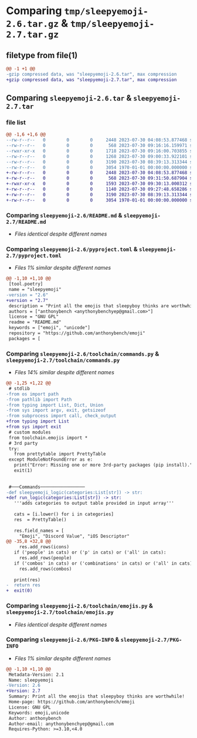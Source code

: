 # Comparing `tmp/sleepyemoji-2.6.tar.gz` & `tmp/sleepyemoji-2.7.tar.gz`

## filetype from file(1)

```diff
@@ -1 +1 @@
-gzip compressed data, was "sleepyemoji-2.6.tar", max compression
+gzip compressed data, was "sleepyemoji-2.7.tar", max compression
```

## Comparing `sleepyemoji-2.6.tar` & `sleepyemoji-2.7.tar`

### file list

```diff
@@ -1,6 +1,6 @@
--rw-r--r--   0        0        0     2448 2023-07-30 04:08:53.877468 sleepyemoji-2.6/README.md
--rw-r--r--   0        0        0      568 2023-07-30 09:16:16.159971 sleepyemoji-2.6/pyproject.toml
--rwxr-xr-x   0        0        0     1718 2023-07-30 09:16:00.703855 sleepyemoji-2.6/sleepyemoji.py
--rw-r--r--   0        0        0     1268 2023-07-30 09:00:33.922101 sleepyemoji-2.6/toolchain/commands.py
--rw-r--r--   0        0        0     3190 2023-07-30 08:39:13.313344 sleepyemoji-2.6/toolchain/emojis.py
--rw-r--r--   0        0        0     3054 1970-01-01 00:00:00.000000 sleepyemoji-2.6/PKG-INFO
+-rw-r--r--   0        0        0     2448 2023-07-30 04:08:53.877468 sleepyemoji-2.7/README.md
+-rw-r--r--   0        0        0      568 2023-07-30 09:31:50.687904 sleepyemoji-2.7/pyproject.toml
+-rwxr-xr-x   0        0        0     1593 2023-07-30 09:30:13.000312 sleepyemoji-2.7/sleepyemoji.py
+-rw-r--r--   0        0        0     1140 2023-07-30 09:27:48.658286 sleepyemoji-2.7/toolchain/commands.py
+-rw-r--r--   0        0        0     3190 2023-07-30 08:39:13.313344 sleepyemoji-2.7/toolchain/emojis.py
+-rw-r--r--   0        0        0     3054 1970-01-01 00:00:00.000000 sleepyemoji-2.7/PKG-INFO
```

### Comparing `sleepyemoji-2.6/README.md` & `sleepyemoji-2.7/README.md`

 * *Files identical despite different names*

### Comparing `sleepyemoji-2.6/pyproject.toml` & `sleepyemoji-2.7/pyproject.toml`

 * *Files 1% similar despite different names*

```diff
@@ -1,10 +1,10 @@
 [tool.poetry]
 name = "sleepyemoji"
-version = "2.6"
+version = "2.7"
 description = "Print all the emojis that sleepyboy thinks are worthwhile!"
 authors = ["anthonybench <anythonybenchyep@gmail.com>"]
 license = "GNU GPL"
 readme = "README.md"
 keywords = ["emoji", "unicode"]
 repository = "https://github.com/anthonybench/emoji"
 packages = [
```

### Comparing `sleepyemoji-2.6/toolchain/commands.py` & `sleepyemoji-2.7/toolchain/commands.py`

 * *Files 14% similar despite different names*

```diff
@@ -1,25 +1,22 @@
 # stdlib
-from os import path
-from pathlib import Path
-from typing import List, Dict, Union
-from sys import argv, exit, getsizeof
-from subprocess import call, check_output
+from typing import List
+from sys import exit
 # custom modules
 from toolchain.emojis import *
 # 3rd party
 try:
   from prettytable import PrettyTable
 except ModuleNotFoundError as e:
   print("Error: Missing one or more 3rd-party packages (pip install).")
   exit(1)
 
 
 #───Commands─────────────────
-def sleepyemoji_logic(categories:List[str]) -> str:
+def run_logic(categories:List[str]) -> str:
   '''adds categories to output table provided in input array'''
 
   cats = [i.lower() for i in categories]
   res  = PrettyTable()
 
   res.field_names = [
     "Emoji", "Discord Value", "iOS Descriptor"
@@ -35,8 +32,8 @@
     res.add_rows(icons)
   if ('people' in cats) or ('p' in cats) or ('all' in cats):
     res.add_rows(people)
   if ('combos' in cats) or ('combinations' in cats) or ('all' in cats):
     res.add_rows(combos)
 
   print(res)
-  return res
+  exit(0)
```

### Comparing `sleepyemoji-2.6/toolchain/emojis.py` & `sleepyemoji-2.7/toolchain/emojis.py`

 * *Files identical despite different names*

### Comparing `sleepyemoji-2.6/PKG-INFO` & `sleepyemoji-2.7/PKG-INFO`

 * *Files 1% similar despite different names*

```diff
@@ -1,10 +1,10 @@
 Metadata-Version: 2.1
 Name: sleepyemoji
-Version: 2.6
+Version: 2.7
 Summary: Print all the emojis that sleepyboy thinks are worthwhile!
 Home-page: https://github.com/anthonybench/emoji
 License: GNU GPL
 Keywords: emoji,unicode
 Author: anthonybench
 Author-email: anythonybenchyep@gmail.com
 Requires-Python: >=3.10,<4.0
```

